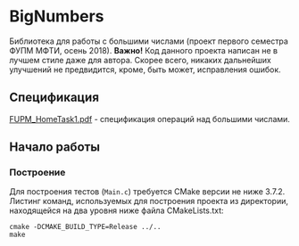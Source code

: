 # BigNumbers
Библиотека для работы с большими числами (проект первого семестра ФУПМ МФТИ, осень 2018).
**Важно!** Код данного проекта написан не в лучшем стиле даже для автора. Скорее всего, никаких дальнейших улучшений не предвидится, кроме, быть может, исправления ошибок.

## Спецификация
[FUPM_HomeTask1.pdf](https://www.babichev.org/mipt/FUPM_HomeTask1.pdf) - спецификация операций над большими числами.

## Начало работы
### Построение
Для построения тестов (`Main.c`) требуется CMake версии не ниже 3.7.2. Листинг команд, используемых для построения проекта из директории, находящейся на два уровня ниже файла CMakeLists.txt:
```
cmake -DCMAKE_BUILD_TYPE=Release ../..
make
```
